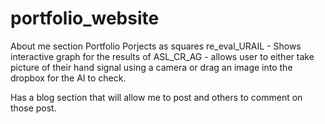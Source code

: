 # portfolio_website

About me section
Portfolio Porjects as squares
  re_eval_URAIL - Shows interactive graph for the results of 
  ASL_CR_AG - allows user to either take picture of their hand signal using a camera or drag an image into the dropbox for the AI to check. 
  
  

Has a blog section that will allow me to post and others to comment on those post. 
